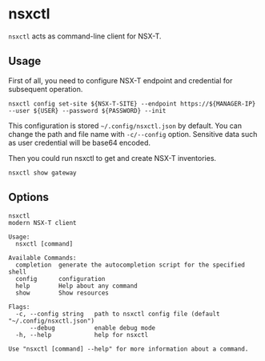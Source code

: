 nsxctl
======

`nsxctl` acts as command-line client for NSX-T.

## Usage
First of all, you need to configure NSX-T endpoint and credential for subsequent operation.

```
nsxctl config set-site ${NSX-T-SITE} --endpoint https://${MANAGER-IP} --user ${USER} --password ${PASSWORD} --init
```

This configuration is stored `~/.config/nsxctl.json` by default. You can change the path and file name with `-c/--config` option. Sensitive data such as user credential will be base64 encoded.

Then you could run nsxctl to get and create NSX-T inventories.

```
nsxctl show gateway
```

## Options

```
nsxctl 
modern NSX-T client

Usage:
  nsxctl [command]

Available Commands:
  completion  generate the autocompletion script for the specified shell
  config      configuration
  help        Help about any command
  show        Show resources

Flags:
  -c, --config string   path to nsxctl config file (default "~/.config/nsxctl.json")
      --debug           enable debug mode
  -h, --help            help for nsxctl

Use "nsxctl [command] --help" for more information about a command.
```